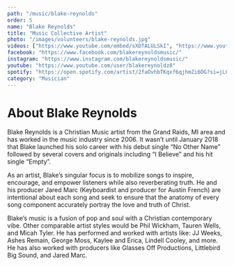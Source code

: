 ```yaml
---
path: "/music/blake-reynolds"
order: 5
name: "Blake Reynolds"
title: "Music Collective Artist"
photo: "/images/volunteers/blake-reynolds.jpg"
videos: ["https://www.youtube.com/embed/sXDfALULSkI", "https://www.youtube.com/embed/GVaZmESUOS0", "https://www.youtube.com/embed/uGx2wKwfBd8", "https://www.youtube.com/embed/gg-wT0c46Y8"]
facebook: "https://www.facebook.com/blakereynoldsmusic/"
instagram: "https://www.instagram.com/blakereynoldsmusic/"
youtube: "https://www.youtube.com/user/blakereynoldz8"
spotify: "https://open.spotify.com/artist/2faOvhbTKqxf6qjhmZi6DG?si=jL02CcGETc269PSnjpX4Ew"
category: "Musician"
---
```


# About Blake Reynolds

Blake Reynolds is a Christian Music artist from the Grand Raids, MI area and has worked in the music industry since 2006. It wasn’t until January 2018 that Blake launched his solo career with his debut single “No Other Name” followed by several covers and originals including “I Believe” and his hit single “Empty”. 

As an artist, Blake’s singular focus is to mobilize songs to inspire, encourage, and empower listeners while also reverberating truth. He and his producer Jared Marc (Keyboardist and producer for Austin French) are intentional about each song and seek to ensure that the anatomy of every song component accurately portray the love and truth of Christ.

Blake’s music is a fusion of pop and soul with a Christian contemporary vibe. Other comparable artist styles would be Phil Wickham, Tauren Wells, and Micah Tyler. He has performed and worked with artists like: JJ Weeks, Ashes Remain, George Moss, Kaylee and Erica, Lindell Cooley, and more. He has also worked with producers like Glasses Off Productions, Littlebird Big Sound, and Jared Marc.
